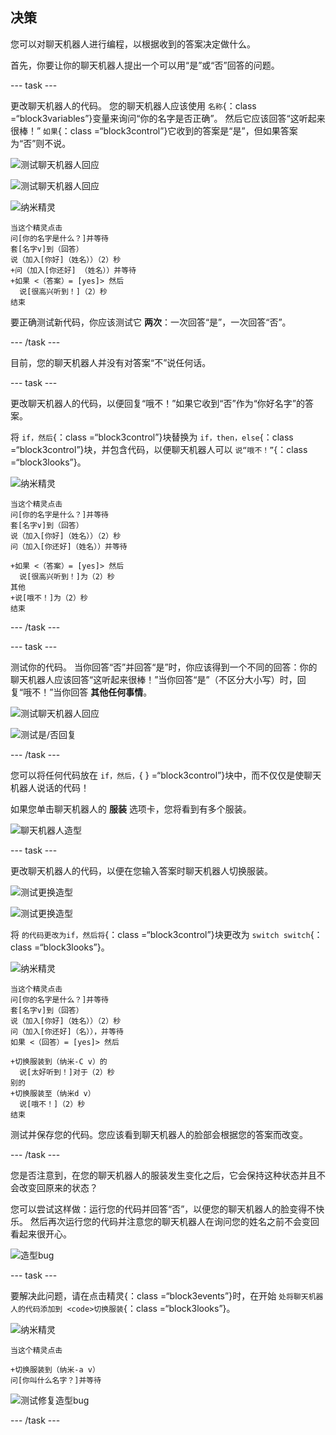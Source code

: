 ## 决策

您可以对聊天机器人进行编程，以根据收到的答案决定做什么。

首先，你要让你的聊天机器人提出一个可以用“是”或“否”回答的问题。

\--- task \---

更改聊天机器人的代码。 您的聊天机器人应该使用 `名称`{：class =“block3variables”}变量来询问“你的名字是否正确”。 然后它应该回答“这听起来很棒！” `如果`{：class =“block3control”}它收到的答案是“是”，但如果答案为“否”则不说。

![测试聊天机器人回应](images/chatbot-if-test1-annotated.png)

![测试聊天机器人回应](images/chatbot-if-test2.png)

![纳米精灵](images/nano-sprite.png)

```blocks3
当这个精灵点击
问[你的名字是什么？]并等待
套[名字v]到（回答）
说（加入[你好]（姓名））（2）秒
+问（加入[你还好] （姓名））并等待
+如果 <（答案）= [yes]> 然后 
  说[很高兴听到！]（2）秒
结束
```

要正确测试新代码，你应该测试它 **两次**：一次回答“是”，一次回答“否”。

\--- /task \---

目前，您的聊天机器人并没有对答案“不”说任何话。

\--- task \---

更改聊天机器人的代码，以便回复“哦不！”如果它收到“否”作为“你好名字”的答案。

将 `if，然后`{：class =“block3control”}块替换为 `if，then，else`{：class =“block3control”}块，并包含代码，以便聊天机器人可以 `说“哦不！”`{：class =“block3looks”}。

![纳米精灵](images/nano-sprite.png)

```blocks3
当这个精灵点击
问[你的名字是什么？]并等待
套[名字v]到（回答）
说（加入[你好]（姓名））（2）秒
问（加入[你还好]（姓名））并等待

+如果 <（答案）= [yes]> 然后 
  说[很高兴听到！]为（2）秒
其他 
+说[哦不！]为（2）秒
结束
```

\--- /task \---

\--- task \---

测试你的代码。 当你回答“否”并回答“是”时，你应该得到一个不同的回答：你的聊天机器人应该回答“这听起来很棒！”当你回答“是”（不区分大小写）时，回复“哦不！”当你回答 **其他任何事情**。

![测试聊天机器人回应](images/chatbot-if-test2.png)

![测试是/否回复](images/chatbot-if-else-test.png)

\--- /task \---

您可以将任何代码放在 `if，然后，`{ </code> } =“block3control”}块中，而不仅仅是使聊天机器人说话的代码！

如果您单击聊天机器人的 **服装** 选项卡，您将看到有多个服装。

![聊天机器人造型](images/chatbot-costume-view-annotated.png)

\--- task \---

更改聊天机器人的代码，以便在您输入答案时聊天机器人切换服装。

![测试更换造型](images/chatbot-costume-test1.png)

![测试更换造型](images/chatbot-costume-test2.png)

将 `的代码更改为if，然后将`{：class =“block3control”}块更改为 `switch switch`{：class =“block3looks”}。

![纳米精灵](images/nano-sprite.png)

```blocks3
当这个精灵点击
问[你的名字是什么？]并等待
套[名字v]到（回答）
说（加入[你好]（姓名））（2）秒
问（加入[你还好]（名）），并等待
如果 <（回答）= [yes]> 然后 

+切换服装到（纳米-C v）的
  说[太好听到！]对于（2）秒
别的 
+切换服装至（纳米d v）
  说[哦不！]（2）秒
结束
```

测试并保存您的代码。您应该看到聊天机器人的脸部会根据您的答案而改变。

\--- /task \---

您是否注意到，在您的聊天机器人的服装发生变化之后，它会保持这种状态并且不会改变回原来的状态？

您可以尝试这样做：运行您的代码并回答“否”，以便您的聊天机器人的脸变得不快乐。 然后再次运行您的代码并注意您的聊天机器人在询问您的姓名之前不会变回看起来很开心。

![造型bug](images/chatbot-costume-bug-test.png)

\--- task \---

要解决此问题，请在点击精灵</code>{：class =“block3events”}时，在开始 `处将聊天机器人的代码添加到 <code>切换服装`{：class =“block3looks”}。

![纳米精灵](images/nano-sprite.png)

```blocks3
当这个精灵点击

+切换服装到（纳米-a v）
问[你叫什么名字？]并等待
```

![测试修复造型bug](images/chatbot-costume-fix-test.png)

\--- /task \---